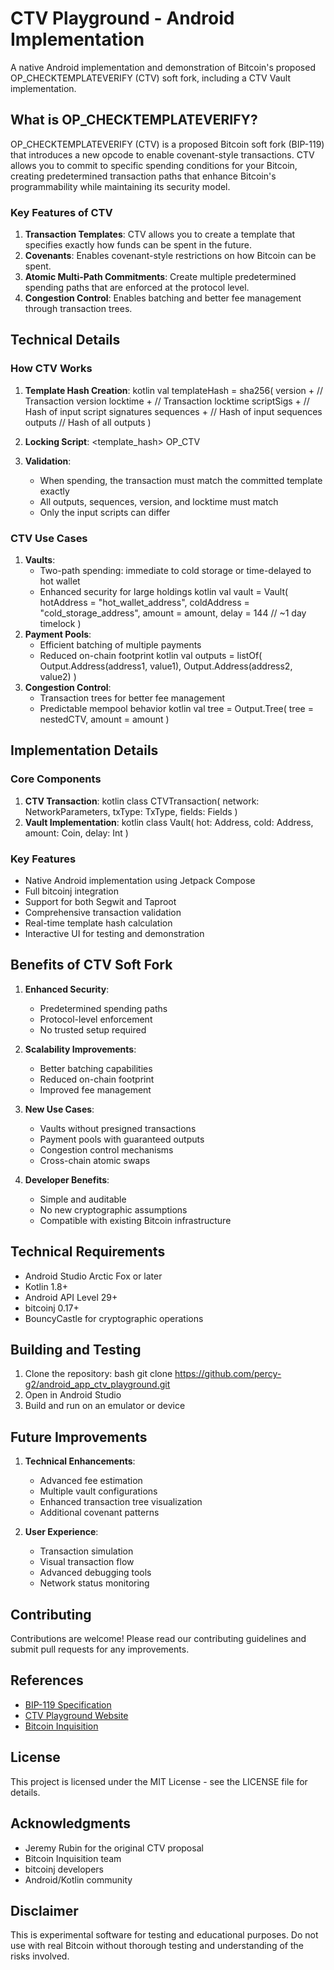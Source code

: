 # CTV Playground - Android Implementation

A native Android implementation and demonstration of Bitcoin's proposed OP_CHECKTEMPLATEVERIFY (CTV) soft fork, including a CTV Vault implementation.

## What is OP_CHECKTEMPLATEVERIFY?

OP_CHECKTEMPLATEVERIFY (CTV) is a proposed Bitcoin soft fork (BIP-119) that introduces a new opcode to enable covenant-style transactions. CTV allows you to commit to specific spending conditions for your Bitcoin, creating predetermined transaction paths that enhance Bitcoin's programmability while maintaining its security model.

### Key Features of CTV

1. **Transaction Templates**: CTV allows you to create a template that specifies exactly how funds can be spent in the future.
2. **Covenants**: Enables covenant-style restrictions on how Bitcoin can be spent.
3. **Atomic Multi-Path Commitments**: Create multiple predetermined spending paths that are enforced at the protocol level.
4. **Congestion Control**: Enables batching and better fee management through transaction trees.

## Technical Details

### How CTV Works

1. **Template Hash Creation**:
kotlin val templateHash = sha256( version + // Transaction version locktime + // Transaction locktime scriptSigs + // Hash of input script signatures sequences + // Hash of input sequences outputs // Hash of all outputs )

2. **Locking Script**:
<template_hash> OP_CTV

3. **Validation**:
   - When spending, the transaction must match the committed template exactly
   - All outputs, sequences, version, and locktime must match
   - Only the input scripts can differ

### CTV Use Cases

1. **Vaults**:
   - Two-path spending: immediate to cold storage or time-delayed to hot wallet
   - Enhanced security for large holdings
kotlin val vault = Vault( hotAddress = "hot_wallet_address", coldAddress = "cold_storage_address", amount = amount, delay = 144 // ~1 day timelock )
2. **Payment Pools**:
   - Efficient batching of multiple payments
   - Reduced on-chain footprint
kotlin val outputs = listOf( Output.Address(address1, value1), Output.Address(address2, value2) )
3. **Congestion Control**:
   - Transaction trees for better fee management
   - Predictable mempool behavior
kotlin val tree = Output.Tree( tree = nestedCTV, amount = amount )

## Implementation Details

### Core Components

1. **CTV Transaction**:
kotlin class CTVTransaction( network: NetworkParameters, txType: TxType, fields: Fields )
2. **Vault Implementation**:
kotlin class Vault( hot: Address, cold: Address, amount: Coin, delay: Int )
### Key Features

- Native Android implementation using Jetpack Compose
- Full bitcoinj integration
- Support for both Segwit and Taproot
- Comprehensive transaction validation
- Real-time template hash calculation
- Interactive UI for testing and demonstration

## Benefits of CTV Soft Fork

1. **Enhanced Security**:
   - Predetermined spending paths
   - Protocol-level enforcement
   - No trusted setup required

2. **Scalability Improvements**:
   - Better batching capabilities
   - Reduced on-chain footprint
   - Improved fee management

3. **New Use Cases**:
   - Vaults without presigned transactions
   - Payment pools with guaranteed outputs
   - Congestion control mechanisms
   - Cross-chain atomic swaps

4. **Developer Benefits**:
   - Simple and auditable
   - No new cryptographic assumptions
   - Compatible with existing Bitcoin infrastructure

## Technical Requirements

- Android Studio Arctic Fox or later
- Kotlin 1.8+
- Android API Level 29+
- bitcoinj 0.17+
- BouncyCastle for cryptographic operations

## Building and Testing

1. Clone the repository: bash git clone https://github.com/percy-g2/android_app_ctv_playground.git
2. Open in Android Studio
3. Build and run on an emulator or device

## Future Improvements

1. **Technical Enhancements**:
   - Advanced fee estimation
   - Multiple vault configurations
   - Enhanced transaction tree visualization
   - Additional covenant patterns

2. **User Experience**:
   - Transaction simulation
   - Visual transaction flow
   - Advanced debugging tools
   - Network status monitoring

## Contributing

Contributions are welcome! Please read our contributing guidelines and submit pull requests for any improvements.

## References

- [BIP-119 Specification](https://github.com/bitcoin/bips/blob/master/bip-0119.mediawiki)
- [CTV Playground Website](https://ctv.ursus.camp)
- [Bitcoin Inquisition](https://github.com/bitcoin-inquisition/bitcoin)

## License

This project is licensed under the MIT License - see the LICENSE file for details.

## Acknowledgments

- Jeremy Rubin for the original CTV proposal
- Bitcoin Inquisition team
- bitcoinj developers
- Android/Kotlin community

## Disclaimer

This is experimental software for testing and educational purposes. Do not use with real Bitcoin without thorough testing and understanding of the risks involved.
